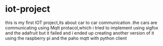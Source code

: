 # iot-project
this is my first IOT project,its about car to car communication .the cars are communicating using Mqtt protacol,which i tried to implement using sigfox and the adafruit but it failed and i ended up creating another version of it using the raspberry pi and the paho mqtt with python client
